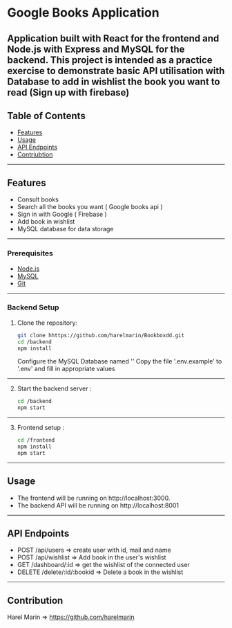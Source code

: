 # Google Books Application

Application built with React for the frontend and Node.js with Express and MySQL for the backend. This project is intended as a practice exercise to demonstrate basic API utilisation with Database to add in wishlist the book you want to read (Sign up with firebase)
---

## Table of Contents

- [Features](#features)
- [Usage](#usage)
- [API Endpoints](#api-endpoints)
- [Contriubtion](#contribution)
---


## Features

- Consult books 
- Search all the books you want ( Google books api )
- Sign in with Google ( Firebase )
- Add book in wishlist 
- MySQL database for data storage

---

### Prerequisites

- [Node.js](https://nodejs.org/)
- [MySQL](https://www.mysql.com/)
- [Git](https://git-scm.com/)

--- 
### Backend Setup

1. Clone the repository:

   ```bash
   git clone hhttps://github.com/harelmarin/Bookboxdd.git
   cd /backend
   npm install 
   ```

   Configure the MySQL Database named ''
   Copy the file '.env.example' to '.env' and fill in appropriate values

---


2. Start the backend server :
   ```bash
   cd /backend
   npm start
    ```

---

3. Frontend setup :

   ```bash
   cd /frontend
   npm install
   npm start
    ```

---

## Usage

- The frontend will be running on http://localhost:3000.
- The backend API will be running on http://localhost:8001

---

## API Endpoints 

- POST /api/users => create user with id, mail and name 
- POST /api/wishlist => Add book in the user's wishlist
- GET /dashboard/:id => get the wishlist of the connected user 
- DELETE /delete/:id/:bookid => Delete a book in the wishlist



--- 

## Contribution

Harel Marin => https://github.com/harelmarin
   
  

   

